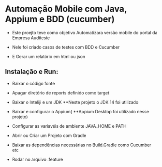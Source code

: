 # Automação Mobile com Java, Appium e BDD (cucumber)

*	Este proejto teve como objetivo Automatizara versão mobile do portal da Empresa Auditeste

*	Nele foi criado casos de testes com BDD e Cucumber

*	 E Gerar um relatório em html ou json


## Instalação e Run:
*	Baixar o código fonte

*	Apagar diretório de reports definido como target

*	Baixar o Inteliji e um JDK **Neste projeto o JDK 14 foi utilizado

* Baixar e configurar o Appium( **Appium Desktop foi utilizado nesse projeto)

*	Configurar as variavéis de ambiente JAVA_HOME  e PATH 

*	Abrir ou Criar um Projeto com Gradle

*	Baixar as dependências necessárias no Build.Gradle como Cucumber etc

* Rodar no arquivo .feature
